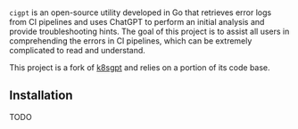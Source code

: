 <picture>
  <source media="(prefers-color-scheme: dark)" srcset="./images/logo.png" width="200px;">
  <img alt="Text changing depending on mode. Light: 'So light!' Dark: 'So dark!'" src="./images/logo.png" width="00px;">
</picture>

`cigpt` is an open-source utility developed in Go that retrieves error logs from CI pipelines and uses ChatGPT to perform an initial analysis and provide troubleshooting hints. The goal of this project is to assist all users in comprehending the errors in CI pipelines, which can be extremely complicated to read and understand.

This project is a fork of [k8sgpt](https://github.com/k8sgpt-ai/k8sgpt) and relies on a portion of its code base.

## Installation

TODO

